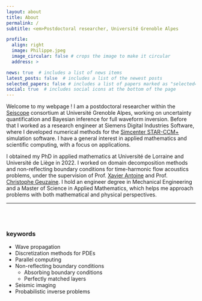 ```yaml
---
layout: about
title: About
permalink: /
subtitle: <em>Postdoctoral researcher, Université Grenoble Alpes

profile:
  align: right
  image: Philippe.jpeg
  image_circular: false # crops the image to make it circular
  address: > 

news: true  # includes a list of news items
latest_posts: false  # includes a list of the newest posts
selected_papers: false # includes a list of papers marked as "selected={true}"
social: true  # includes social icons at the bottom of the page
---
```


Welcome to my webpage ! I am a postdoctoral researcher within the <a href="https://seiscope2.osug.fr/?lang=en" target="_blank">Seiscope</a> consortium at Université Grenoble Alpes, working on uncertainty quantification and Bayesian inference for full waveform inversion. 
Before that I worked as a research engineer at Siemens Digital Industries Software, where I developed numerical methods for the <a href="https://plm.sw.siemens.com/en-US/simcenter/fluids-thermal-simulation/star-ccm/" target="_blank">Simcenter STAR-CCM+</a> simulation software. 
I have a general interest in applied mathematics and scientific computing, with a focus on applications.

I obtained my PhD in applied mathematics at Université de Lorraine and Université de Liège in 2022. I worked on domain decomposition methods and non-reflecting boundary conditions for time-harmonic flow acoustics problems, under the supervision of Prof. <a href="https://iecl.univ-lorraine.fr/membre-iecl/antoine-xavier/" target="_blank">Xavier Antoine</a> and Prof. <a href="https://people.montefiore.uliege.be/geuzaine/" target="_blank">Christophe Geuzaine</a>. 
I hold an engineer degree in Mechanical Engineering and a Master of Science in Applied Mathematics, which helps me approach problems with both mathematical and physical perspectives.

***

<br/><br/>

### keywords
- Wave propagation
- Discretization methods for PDEs
- Parallel computing
- Non-reflecting boundary conditions 
  - Absorbing boundary conditions
  - Perfectly matched layers
- Seismic imaging
- Probabilistic inverse problems